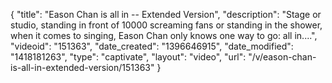 {
    "title": "Eason Chan is all in -- Extended Version",
    "description": "Stage or studio, standing in front of 10000 screaming fans or standing in the shower, when it comes to singing, Eason Chan only knows one way to go: all in....",
    "videoid": "151363",
    "date_created": "1396646915",
    "date_modified": "1418181263",
    "type": "captivate",
    "layout": "video",
    "url": "\/v\/eason-chan-is-all-in-extended-version\/151363"
}